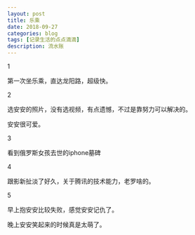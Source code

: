 ```yaml
---
layout: post
title: 乐乘
date: 2018-09-27
categories: blog
tags: [记录生活的点点滴滴]
description: 流水账
---
```


1 

第一次坐乐乘，直达龙阳路，超级快。

2

选安安的照片，没有选视频，有点遗憾，不过是靠努力可以解决的。

安安很可爱。

3

看到俄罗斯女孩去世的iphone墓碑

4

跟影新扯淡了好久，关于腾讯的技术能力，老罗啥的。

5

早上抱安安比较失败，感觉安安记仇了。

晚上安安笑起来的时候真是太萌了。

